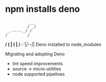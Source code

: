 # npm installs deno
               __
              / _)
     _.----._/ /
    /         /
 __/ (  | (  |
/__.-'|_|--|_|
Deno installed to node_modules

Migrating and adopting Deno
- lint speed improvements
- source -> micro-utilities
- node supported pipelines
